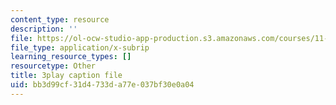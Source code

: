 ```yaml
---
content_type: resource
description: ''
file: https://ol-ocw-studio-app-production.s3.amazonaws.com/courses/11-384-malaysia-sustainable-cities-practicum-spring-2018/bb3d99cf31d4733da77e037bf30e0a04_2cPGZ4H67Ek.srt
file_type: application/x-subrip
learning_resource_types: []
resourcetype: Other
title: 3play caption file
uid: bb3d99cf-31d4-733d-a77e-037bf30e0a04
---
```

